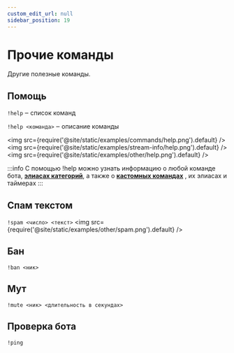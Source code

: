 ```yaml
---
custom_edit_url: null
sidebar_position: 19
---
```


# Прочие команды

Другие полезные команды.

## Помощь
`!help` ‒ список команд

`!help <команда>` ‒ описание команды

<img src={require('@site/static/examples/commands/help.png').default} />
<img src={require('@site/static/examples/stream-info/help.png').default} />
<img src={require('@site/static/examples/other/help.png').default} />

:::info
С помощью !help можно узнать информацию о любой команде бота, **[элиасах категорий](stream-info.md#добавить-элиас-категорий)**, а также о **[кастомных командах](commands/index.md)** , их элиасах и таймерах
:::

## Спам текстом
`!spam <число> <текст>`
<img src={require('@site/static/examples/other/spam.png').default} />

## Бан
`!ban <ник>`

## Мут
`!mute <ник> <длительность в секундах>`

## Проверка бота
`!ping`